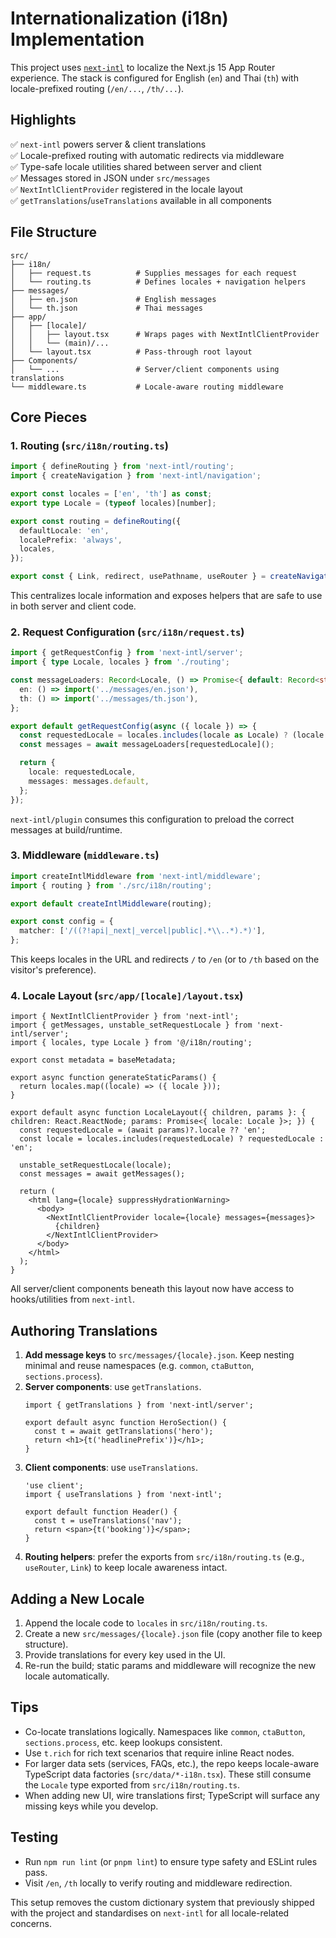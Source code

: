 # Internationalization (i18n) Implementation

This project uses [`next-intl`](https://github.com/amannn/next-intl) to localize the Next.js 15 App Router experience. The stack is configured for English (`en`) and Thai (`th`) with locale-prefixed routing (`/en/...`, `/th/...`).

## Highlights

✅ `next-intl` powers server & client translations  
✅ Locale-prefixed routing with automatic redirects via middleware  
✅ Type-safe locale utilities shared between server and client  
✅ Messages stored in JSON under `src/messages`  
✅ `NextIntlClientProvider` registered in the locale layout  
✅ `getTranslations`/`useTranslations` available in all components

## File Structure

```
src/
├── i18n/
│   ├── request.ts          # Supplies messages for each request
│   └── routing.ts          # Defines locales + navigation helpers
├── messages/
│   ├── en.json             # English messages
│   └── th.json             # Thai messages
├── app/
│   ├── [locale]/
│   │   ├── layout.tsx      # Wraps pages with NextIntlClientProvider
│   │   └── (main)/...
│   └── layout.tsx          # Pass-through root layout
├── Components/
│   └── ...                 # Server/client components using translations
└── middleware.ts           # Locale-aware routing middleware
```

## Core Pieces

### 1. Routing (`src/i18n/routing.ts`)
```ts
import { defineRouting } from 'next-intl/routing';
import { createNavigation } from 'next-intl/navigation';

export const locales = ['en', 'th'] as const;
export type Locale = (typeof locales)[number];

export const routing = defineRouting({
  defaultLocale: 'en',
  localePrefix: 'always',
  locales,
});

export const { Link, redirect, usePathname, useRouter } = createNavigation(routing);
```
This centralizes locale information and exposes helpers that are safe to use in both server and client code.

### 2. Request Configuration (`src/i18n/request.ts`)
```ts
import { getRequestConfig } from 'next-intl/server';
import { type Locale, locales } from './routing';

const messageLoaders: Record<Locale, () => Promise<{ default: Record<string, unknown> }>> = {
  en: () => import('../messages/en.json'),
  th: () => import('../messages/th.json'),
};

export default getRequestConfig(async ({ locale }) => {
  const requestedLocale = locales.includes(locale as Locale) ? (locale as Locale) : 'en';
  const messages = await messageLoaders[requestedLocale]();

  return {
    locale: requestedLocale,
    messages: messages.default,
  };
});
```
`next-intl/plugin` consumes this configuration to preload the correct messages at build/runtime.

### 3. Middleware (`middleware.ts`)
```ts
import createIntlMiddleware from 'next-intl/middleware';
import { routing } from './src/i18n/routing';

export default createIntlMiddleware(routing);

export const config = {
  matcher: ['/((?!api|_next|_vercel|public|.*\\..*).*)'],
};
```
This keeps locales in the URL and redirects `/` to `/en` (or to `/th` based on the visitor's preference).

### 4. Locale Layout (`src/app/[locale]/layout.tsx`)
```tsx
import { NextIntlClientProvider } from 'next-intl';
import { getMessages, unstable_setRequestLocale } from 'next-intl/server';
import { locales, type Locale } from '@/i18n/routing';

export const metadata = baseMetadata;

export async function generateStaticParams() {
  return locales.map((locale) => ({ locale }));
}

export default async function LocaleLayout({ children, params }: { children: React.ReactNode; params: Promise<{ locale: Locale }>; }) {
  const requestedLocale = (await params)?.locale ?? 'en';
  const locale = locales.includes(requestedLocale) ? requestedLocale : 'en';

  unstable_setRequestLocale(locale);
  const messages = await getMessages();

  return (
    <html lang={locale} suppressHydrationWarning>
      <body>
        <NextIntlClientProvider locale={locale} messages={messages}>
          {children}
        </NextIntlClientProvider>
      </body>
    </html>
  );
}
```
All server/client components beneath this layout now have access to hooks/utilities from `next-intl`.

## Authoring Translations

1. **Add message keys** to `src/messages/{locale}.json`. Keep nesting minimal and reuse namespaces (e.g. `common`, `ctaButton`, `sections.process`).
2. **Server components**: use `getTranslations`.
   ```tsx
   import { getTranslations } from 'next-intl/server';

   export default async function HeroSection() {
     const t = await getTranslations('hero');
     return <h1>{t('headlinePrefix')}</h1>;
   }
   ```
3. **Client components**: use `useTranslations`.
   ```tsx
   'use client';
   import { useTranslations } from 'next-intl';

   export default function Header() {
     const t = useTranslations('nav');
     return <span>{t('booking')}</span>;
   }
   ```
4. **Routing helpers**: prefer the exports from `src/i18n/routing.ts` (e.g., `useRouter`, `Link`) to keep locale awareness intact.

## Adding a New Locale

1. Append the locale code to `locales` in `src/i18n/routing.ts`.  
2. Create a new `src/messages/{locale}.json` file (copy another file to keep structure).  
3. Provide translations for every key used in the UI.  
4. Re-run the build; static params and middleware will recognize the new locale automatically.

## Tips

- Co-locate translations logically. Namespaces like `common`, `ctaButton`, `sections.process`, etc. keep lookups consistent.
- Use `t.rich` for rich text scenarios that require inline React nodes.
- For larger data sets (services, FAQs, etc.), the repo keeps locale-aware TypeScript data factories (`src/data/*-i18n.tsx`). These still consume the `Locale` type exported from `src/i18n/routing.ts`.
- When adding new UI, wire translations first; TypeScript will surface any missing keys while you develop.

## Testing

- Run `npm run lint` (or `pnpm lint`) to ensure type safety and ESLint rules pass.  
- Visit `/en`, `/th` locally to verify routing and middleware redirection.

This setup removes the custom dictionary system that previously shipped with the project and standardises on `next-intl` for all locale-related concerns.
